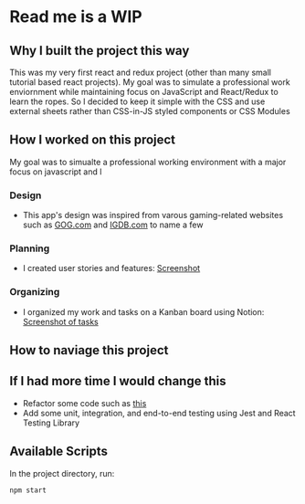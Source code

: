 # Read me is a WIP

## Why I built the project this way

This was my very first react and redux project (other than many small tutorial based react projects). My goal was to simulate a professional work enviornment while maintaining focus on JavaScript and React/Redux to learn the ropes. So I decided to keep it simple with the CSS and use external sheets rather than CSS-in-JS styled components or CSS Modules

## How I worked on this project

My goal was to simualte a professional working environment with a major focus on javascript and l

### Design
* This app's design was inspired from varous gaming-related websites such as [GOG.com](https://www.gog.com/) and [IGDB.com](https://www.igdb.com/games/the-legend-of-zelda-breath-of-the-wild) to name a few

### Planning 
* I created user stories and features: [Screenshot](https://raw.githubusercontent.com/rbhogal/game-save-app/main/screenshots/game-save-user-stories-features.png)

### Organizing
* I organized my work and tasks on a Kanban board using Notion: [Screenshot of tasks](https://raw.githubusercontent.com/rbhogal/game-save-app/main/screenshots/game-save-kanban-board-tasks.png)

## How to naviage this project


## If I had more time I would change this

* Refactor some code such as [this]()
* Add some unit, integration, and end-to-end testing using Jest and React Testing Library

## Available Scripts

In the project directory, run:

`npm start`
